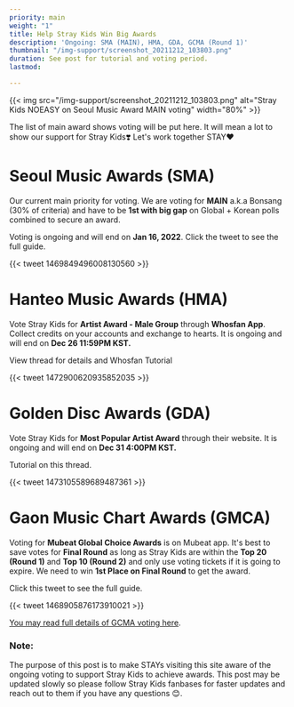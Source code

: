 ```yaml
---
priority: main
weight: "1"
title: Help Stray Kids Win Big Awards
description: 'Ongoing: SMA (MAIN), HMA, GDA, GCMA (Round 1)'
thumbnail: "/img-support/screenshot_20211212_103803.png"
duration: See post for tutorial and voting period.
lastmod: 

---
```

{{< img src="/img-support/screenshot_20211212_103803.png" alt="Stray Kids NOEASY on Seoul Music Award MAIN voting" width="80%" >}}

The list of main award shows voting will be put here. It will mean a lot to show our support for Stray Kids❣️ Let's work together STAY❤️

# Seoul Music Awards (SMA)

Our current main priority for voting. We are voting for **MAIN** a.k.a Bonsang (30% of criteria) and have to be **1st with big gap** on Global + Korean polls combined to secure an award.

Voting is ongoing and will end on **Jan 16, 2022**. Click the tweet to see the full guide.

{{< tweet 1469849496008130560 >}}

# Hanteo Music Awards (HMA)

Vote Stray Kids for **Artist Award - Male Group** through **Whosfan App**. Collect credits on your accounts and exchange to hearts. It is ongoing and will end on **Dec 26 11:59PM KST.**

View thread for details and Whosfan Tutorial

{{< tweet 1472900620935852035 >}}

# Golden Disc Awards (GDA)

Vote Stray Kids for **Most Popular Artist Award** through their website. It is ongoing and will end on **Dec 31 4:00PM KST.**

Tutorial on this thread.

{{< tweet 1473105589689487361 >}}

# Gaon Music Chart Awards (GMCA)

Voting for **Mubeat Global Choice Awards** is on Mubeat app.  It's best to save votes for **Final Round** as long as Stray Kids are within the **Top 20 (Round 1)** and **Top 10 (Round 2)** and only use voting tickets if it is going to expire. We need to win **1st Place on Final Round** to get the award.

Click this tweet to see the full guide.

{{< tweet 1468905876173910021 >}}

[You may read full details of GCMA voting here](https://mubeat.tv/vote/gaon_awards/2021/intro/).

### Note:

The purpose of this post is to  make STAYs visiting this site aware of the ongoing voting to support Stray Kids to achieve awards. This post may be updated slowly so please follow Stray Kids fanbases for faster updates and reach out to them if you have any questions 😊.